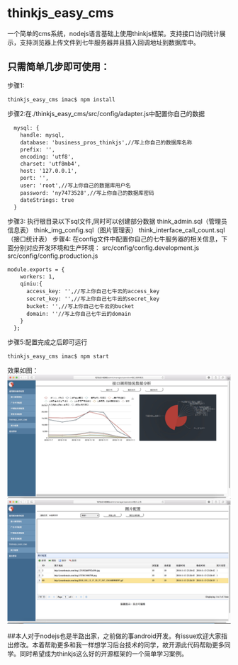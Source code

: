 # thinkjs_easy_cms
一个简单的cms系统，nodejs语言基础上使用thinkjs框架。支持接口访问统计展示，支持浏览器上传文件到七牛服务器并且插入回调地址到数据库中。
## 只需简单几步即可使用：
步骤1:

```
thinkjs_easy_cms imac$ npm install
```

步骤2:在./thinkjs_easy_cms/src/config/adapter.js中配置你自己的数据

```
  mysql: {
    handle: mysql,
    database: 'business_pros_thinkjs',//写上你自己的数据库名称
    prefix: '',
    encoding: 'utf8',
    charset: 'utf8mb4',
    host: '127.0.0.1',
    port: '',
    user: 'root',//写上你自己的数据库用户名
    password: 'ny7473528',//写上你自己的数据库密码
    dateStrings: true
  }
```
步骤3:
执行根目录以下sql文件,同时可以创建部分数据
think_admin.sql（管理员信息表）
think_img_config.sql（图片管理表）
think_interface_call_count.sql（接口统计表）
步骤4:
在config文件中配置你自己的七牛服务器的相关信息，下面分别对应开发环境和生产环境：
src/config/config.development.js
src/config/config.production.js
```
module.exports = {
    workers: 1,
    qiniu:{
      access_key: '',//写上你自己七牛云的access_key
      secret_key: '',//写上你自己七牛云的secret_key
      bucket: '',//写上你自己七牛云的bucket
      domain: ''//写上你自己七牛云的domain   
    }
  };
```
步骤5:配置完成之后即可运行

```
thinkjs_easy_cms imac$ npm start
```

效果如图：
 ![Alt](https://github.com/basillee/thinkjs_easy_cms/blob/master/接口统计展示.jpg)
 ![Alt](https://github.com/basillee/thinkjs_easy_cms/blob/master/七牛云图片上传同时写入到数据库中.png)
 
##本人对于nodejs也是半路出家，之前做的事android开发。有issue欢迎大家指出修改。本着帮助更多和我一样想学习后台技术的同学，故开源此代码帮助更多同学。同时希望成为thinkjs这么好的开源框架的一个简单学习案例。
 
 

